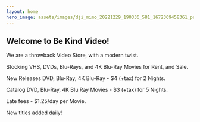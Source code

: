 ```yaml
---
layout: home
hero_image: assets/images/dji_mimo_20221229_190336_581_1672369458361_pano 2.jpg
---
```



## Welcome to Be Kind Video!

We are a throwback Video Store, with a modern twist.

Stocking VHS, DVDs, Blu-Rays, and 4K Blu-Ray Movies for Rent, and Sale.

New Releases DVD, Blu-Ray, 4K Blu-Ray - $4 (+tax) for 2 Nights.

Catalog DVD, Blu-Ray, 4K Blu Ray Movies - $3 (+tax) for 5 Nights.

Late fees - $1.25/day per Movie.

New titles added daily!

